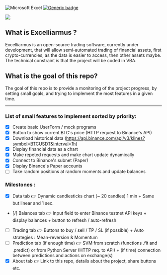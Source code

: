 ![Microsoft Excel](https://img.shields.io/badge/Microsoft_Excel-217346?style=for-the-badge&logo=microsoft-excel&logoColor=white)
[![Generic badge](https://img.shields.io/badge/VBA-217346?style=for-the-badge&logo=microsoft-excel&logoColor=white-<COLOR>.svg)](https://shields.io/)

![](https://i.ibb.co/3kvvLLJ/Excelliarmus.jpg)

## What is Excelliarmus ?
Excelliarmus is an open-source trading software, currently under development, that will allow semi-automated trading of financial assets, first crypto-currencies, as the data is easier to access, then other assets maybe. The technical constraint is that the project will be coded in VBA.

## What is the goal of this repo?
The goal of this repo is to provide a monitoring of the project progress, by setting small goals, and trying to implement the most features in a given time.

---

### List of small features to implement sorted by priority:

- [X] Create basic UserForm / mock programs
- [X] Button to show current BTC's price (HTTP request to Binance's API)
- [X] Download historical data (https://api.binance.com/api/v3/klines?symbol=BTCUSDT&interval=1h)
- [X] Display financial data as a chart
- [X] Make repeted requests and make chart update dynamically
- [X] Connect to Binance's subnet (Paper)
- [X] Display Binance's Paper accounts
- [ ] Take random positions at random moments and update balances

### Milestones :

- [X] Data tab 👉 Dynamic candlesticks chart (~ 20 candles) 1 min + Same but linear and 1 sec.
- [/] Balances tab 👉 Input field to enter Binance testnet API keys + display balances + button to refresh / auto-refresh
- [ ] Trading tab 👉 Buttons to buy / sell / TP / SL (if possible) + Auto strategies : Mean-reversion & Momentum
- [ ] Prediction tab (if enough time) 👉 SVM from scratch (functions .fit and .predict) or from Python Server (HTTP req. to API) + (if time) connection between predictions and actions on exchange(s)
- [X] About tab 👉 Link to this repo, details about the project, share buttons etc.
